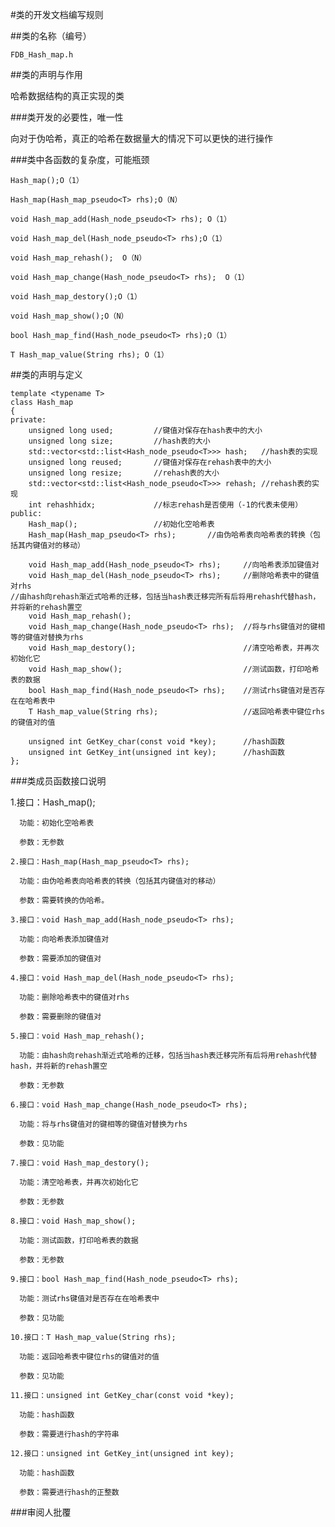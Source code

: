 #类的开发文档编写规则

##类的名称（编号）
  
    FDB_Hash_map.h
    
##类的声明与作用
   
   哈希数据结构的真正实现的类
   
###类开发的必要性，唯一性

   向对于伪哈希，真正的哈希在数据量大的情况下可以更快的进行操作

###类中各函数的复杂度，可能瓶颈
  
    Hash_map();O（1）
    
    Hash_map(Hash_map_pseudo<T> rhs);O（N）
    
    void Hash_map_add(Hash_node_pseudo<T> rhs); O（1）
    
    void Hash_map_del(Hash_node_pseudo<T> rhs);O（1）
    
    void Hash_map_rehash();  O（N）
                           
    void Hash_map_change(Hash_node_pseudo<T> rhs);  O（1）
    
    void Hash_map_destory();O（1）
    
    void Hash_map_show();O（N）
    
    bool Hash_map_find(Hash_node_pseudo<T> rhs);O（1）
    
    T Hash_map_value(String rhs); O（1）
  
##类的声明与定义
```  
template <typename T>
class Hash_map
{
private:
    unsigned long used;         //键值对保存在hash表中的大小
    unsigned long size;         //hash表的大小
    std::vector<std::list<Hash_node_pseudo<T>>> hash;   //hash表的实现
    unsigned long reused;       //键值对保存在rehash表中的大小
    unsigned long resize;       //rehash表的大小
    std::vector<std::list<Hash_node_pseudo<T>>> rehash; //rehash表的实现
    int rehashhidx;             //标志rehash是否使用（-1的代表未使用）
public:
    Hash_map();                 //初始化空哈希表
    Hash_map(Hash_map_pseudo<T> rhs);       //由伪哈希表向哈希表的转换（包括其内键值对的移动）
    
    void Hash_map_add(Hash_node_pseudo<T> rhs);     //向哈希表添加键值对
    void Hash_map_del(Hash_node_pseudo<T> rhs);     //删除哈希表中的键值对rhs
//由hash向rehash渐近式哈希的迁移，包括当hash表迁移完所有后将用rehash代替hash，并将新的rehash置空
    void Hash_map_rehash();                         
    void Hash_map_change(Hash_node_pseudo<T> rhs);  //将与rhs键值对的键相等的键值对替换为rhs
    void Hash_map_destory();                        //清空哈希表，并再次初始化它
    void Hash_map_show();                           //测试函数，打印哈希表的数据
    bool Hash_map_find(Hash_node_pseudo<T> rhs);    //测试rhs键值对是否存在在哈希表中
    T Hash_map_value(String rhs);                   //返回哈希表中键位rhs的键值对的值

    unsigned int GetKey_char(const void *key);      //hash函数
    unsigned int GetKey_int(unsigned int key);      //hash函数
};
``` 
###类成员函数接口说明
   
   1.接口：Hash_map();
    
      功能：初始化空哈希表
      
      参数：无参数
      
    2.接口：Hash_map(Hash_map_pseudo<T> rhs);
    
      功能：由伪哈希表向哈希表的转换（包括其内键值对的移动）
      
      参数：需要转换的伪哈希。
     
    3.接口：void Hash_map_add(Hash_node_pseudo<T> rhs);
    
      功能：向哈希表添加键值对
      
      参数：需要添加的键值对
    
    4.接口：void Hash_map_del(Hash_node_pseudo<T> rhs);
    
      功能：删除哈希表中的键值对rhs
      
      参数：需要删除的键值对
      
    5.接口：void Hash_map_rehash();
    
      功能：由hash向rehash渐近式哈希的迁移，包括当hash表迁移完所有后将用rehash代替hash，并将新的rehash置空
      
      参数：无参数
      
    6.接口：void Hash_map_change(Hash_node_pseudo<T> rhs);
    
      功能：将与rhs键值对的键相等的键值对替换为rhs
      
      参数：见功能
      
    7.接口：void Hash_map_destory();
    
      功能：清空哈希表，并再次初始化它
      
      参数：无参数
      
    8.接口：void Hash_map_show();
    
      功能：测试函数，打印哈希表的数据
      
      参数：无参数
      
    9.接口：bool Hash_map_find(Hash_node_pseudo<T> rhs);
    
      功能：测试rhs键值对是否存在在哈希表中
      
      参数：见功能
      
    10.接口：T Hash_map_value(String rhs);
    
      功能：返回哈希表中键位rhs的键值对的值
      
      参数：见功能
      
    11.接口：unsigned int GetKey_char(const void *key);
    
      功能：hash函数
      
      参数：需要进行hash的字符串
      
    12.接口：unsigned int GetKey_int(unsigned int key);
    
      功能：hash函数
      
      参数：需要进行hash的正整数
   
###审阅人批覆